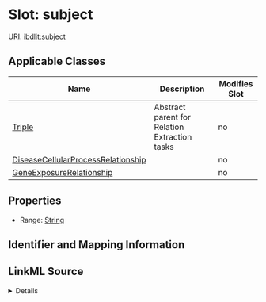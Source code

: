 

# Slot: subject

URI: [ibdlit:subject](http://w3id.org/ontogpt/ibd_literature/subject)



<!-- no inheritance hierarchy -->





## Applicable Classes

| Name | Description | Modifies Slot |
| --- | --- | --- |
| [Triple](Triple.md) | Abstract parent for Relation Extraction tasks |  no  |
| [DiseaseCellularProcessRelationship](DiseaseCellularProcessRelationship.md) |  |  no  |
| [GeneExposureRelationship](GeneExposureRelationship.md) |  |  no  |







## Properties

* Range: [String](String.md)





## Identifier and Mapping Information








## LinkML Source

<details>
```yaml
name: subject
alias: subject
domain_of:
- GeneExposureRelationship
- DiseaseCellularProcessRelationship
- Triple
range: string

```
</details>